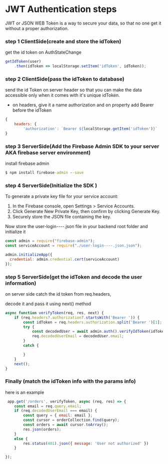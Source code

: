 # JWT Authentication steps

JWT or JSON WEB Token is a way to secure your data, so 
that no one get it without a proper authorization. 

### step 1 ClientSide(create and store the idToken)
get the id token on AuthStateChange 
``` js
getIdToken(user)
    .then(idToken => localStorage.setItem('idToken', idToken));
```

### step 2 ClientSide(pass the idToken to database)
send the id Token on server header so that you can 
make the data accessible only when it comes with it's unique idToken.
- on headers, give it a name authorization and on property add Bearer before the idToken
``` js
{
    headers: {
        'authorization': `Bearer ${localStorage.getItem('idToken')}`
}
```

### step 3 ServerSide(Add the Firebase Admin SDK to your server AKA firebase server environment)

install firebase admin
``` cmd
$ npm install firebase-admin --save
```
### step 4 ServerSide(Initialize the SDK )

To generate a private key file for your service account:

1. In the Firebase console, open Settings > Service Accounts.
2. Click Generate New Private Key, then confirm by clicking Generate Key.
3. Securely store the JSON file containing the key.

Now store the user-login----.json file in your backend root folder and 
initialize it 
```js
const admin = require("firebase-admin");
const serviceAccount = require("./user-login----.json.json");

admin.initializeApp({
  credential: admin.credential.cert(serviceAccount)
});
```


### step 5 ServerSide(get the idToken and decode the user information)
on server side catch the id token from req.headers, 

decode it and pass it using next() method
```js
async function verifyToken(req, res, next) {
    if (req.headers?.authorization?.startsWith('Bearer ')) {
        const idToken = req.headers.authorization.split('Bearer ')[1];
        try {
            const decodedUser = await admin.auth().verifyIdToken(idToken);
            req.decodedUserEmail = decodedUser.email;
        }
        catch {

        }
    }
    next();
}
```

### Finally (match the idToken info with the params info)
here is an example

```js
 app.get('/orders', verifyToken, async (req, res) => {
    const email = req.query.email;
    if (req.decodedUserEmail === email) {
        const query = { email: email };
        const cursor = orderCollection.find(query);
        const orders = await cursor.toArray();
        res.json(orders);
    }
    else {
        res.status(401).json({ message: 'User not authorized' })
    }

});
```